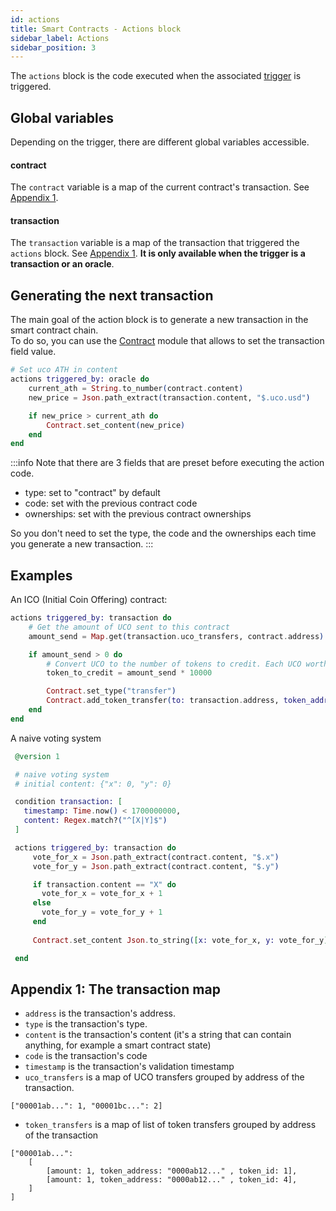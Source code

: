 ```yaml
---
id: actions
title: Smart Contracts - Actions block
sidebar_label: Actions
sidebar_position: 3
---
```


The `actions` block is the code executed when the associated [trigger](/build/smart-contracts/reference/triggers) is triggered. 

## Global variables
Depending on the trigger, there are different global variables accessible.

#### contract 

The `contract` variable is a map of the current contract's transaction. See [Appendix 1](#appendix-1-the-transaction-map).

#### transaction 

The `transaction` variable is a map of the transaction that triggered the `actions` block. See [Appendix 1](#appendix-1-the-transaction-map). **It is only available when the trigger is a transaction or an oracle**.

## Generating the next transaction

The main goal of the action block is to generate a new transaction in the smart contract chain.  
To do so, you can use the [Contract](/build/smart-contracts/reference/library#contract) module that allows to set the transaction field value.

```elixir
# Set uco ATH in content
actions triggered_by: oracle do
    current_ath = String.to_number(contract.content)
    new_price = Json.path_extract(transaction.content, "$.uco.usd")

    if new_price > current_ath do
        Contract.set_content(new_price)
    end
end
```

:::info
Note that there are 3 fields that are preset before executing the action code.
- type: set to "contract" by default
- code: set with the previous contract code
- ownerships: set with the previous contract ownerships

So you don't need to set the type, the code and the ownerships each time you generate a new transaction.
:::

## Examples

An ICO (Initial Coin Offering) contract:
```elixir 
actions triggered_by: transaction do
    # Get the amount of UCO sent to this contract
    amount_send = Map.get(transaction.uco_transfers, contract.address)

    if amount_send > 0 do
        # Convert UCO to the number of tokens to credit. Each UCO worth 10000 token
        token_to_credit = amount_send * 10000

        Contract.set_type("transfer")
        Contract.add_token_transfer(to: transaction.address, token_address: contract.address, amount: token_to_credit)
    end
end
```

A naive voting system
```elixir
 @version 1

 # naive voting system
 # initial content: {"x": 0, "y": 0}

 condition transaction: [
   timestamp: Time.now() < 1700000000,
   content: Regex.match?("^[X|Y]$")
 ]

 actions triggered_by: transaction do
	 vote_for_x = Json.path_extract(contract.content, "$.x")
	 vote_for_y = Json.path_extract(contract.content, "$.y")

	 if transaction.content == "X" do
	   vote_for_x = vote_for_x + 1
	 else
	   vote_for_y = vote_for_y + 1
	 end
	 
	 Contract.set_content Json.to_string([x: vote_for_x, y: vote_for_y])

 end
```

## Appendix 1: The transaction map

- `address`  is the transaction's address.
- `type` is the transaction's type.
- `content` is the transaction's content (it's a string that can contain anything, for example a smart contract state)
- `code` is the transaction's code
- `timestamp` is the transaction's validation timestamp
- `uco_transfers` is a map of UCO transfers grouped by address of the transaction.

```
["00001ab...": 1, "00001bc...": 2]
```

- `token_transfers` is a map of list of token transfers grouped by address of the transaction 

```
["00001ab...": 
    [
        [amount: 1, token_address: "0000ab12..." , token_id: 1],
        [amount: 1, token_address: "0000ab12..." , token_id: 4],
    ]
]
```
